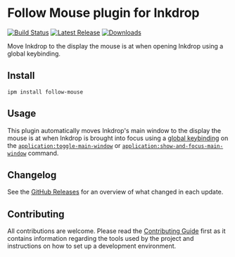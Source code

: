 # Follow Mouse plugin for Inkdrop

[![Build Status](https://github.com/jmerle/inkdrop-follow-mouse/workflows/Build/badge.svg)](https://github.com/jmerle/inkdrop-follow-mouse/actions/workflows/build.yml)
[![Latest Release](https://inkdrop-plugin-badge.vercel.app/api/version/follow-mouse?style=flat)](https://my.inkdrop.app/plugins/follow-mouse)
[![Downloads](https://inkdrop-plugin-badge.vercel.app/api/downloads/follow-mouse?style=flat)](https://my.inkdrop.app/plugins/follow-mouse)

Move Inkdrop to the display the mouse is at when opening Inkdrop using a global keybinding.

## Install

```
ipm install follow-mouse
```

## Usage

This plugin automatically moves Inkdrop's main window to the display the mouse is at when Inkdrop is brought into focus using a [global keybinding](https://docs.inkdrop.app/manual/customizing-keybindings#global-keybindings) on the [`application:toggle-main-window`](https://docs.inkdrop.app/manual/list-of-commands#applicationtoggle-main-window) or [`application:show-and-focus-main-window`](https://docs.inkdrop.app/manual/list-of-commands#applicationshow-and-focus-main-window) command.

## Changelog

See the [GitHub Releases](https://github.com/jmerle/inkdrop-follow-mouse/releases) for an overview of what changed in each update.

## Contributing

All contributions are welcome. Please read the [Contributing Guide](https://github.com/jmerle/inkdrop-follow-mouse/blob/master/CONTRIBUTING.md) first as it contains information regarding the tools used by the project and instructions on how to set up a development environment.
